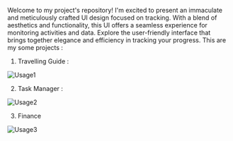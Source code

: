 Welcome to my project's repository! I'm excited to present an immaculate and meticulously crafted UI design focused on tracking. 
With a blend of aesthetics and functionality, this UI offers a seamless experience for monitoring activities and data.
Explore the user-friendly interface that brings together elegance and efficiency in tracking your progress.
This are my some projects :


1. Travelling Guide :




![Usage1](https://cdn.dribbble.com/userupload/5539092/file/original-d984307e700c3f5d0805793d614c4bb8.png?resize=640x480&vertical=center)


2. Task Manager :




![Usage2](https://cdn.dribbble.com/userupload/4962756/file/original-732a558b1b3ae95a7551f61a5c0a9b47.png?resize=640x480&vertical=center)


3. Finance




![Usage3](https://cdn.dribbble.com/userupload/8106834/file/original-04575b7573a48e6c520e476deda94446.png?resize=640x480&vertical=center)
